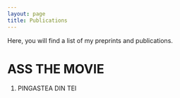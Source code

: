 ```yaml
---
layout: page
title: Publications
---
```

Here, you will find a list of my preprints and publications.

# ASS THE MOVIE

1. PINGASTEA DIN TEI

